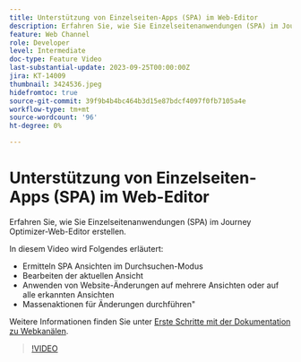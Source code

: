 ```yaml
---
title: Unterstützung von Einzelseiten-Apps (SPA) im Web-Editor
description: Erfahren Sie, wie Sie Einzelseitenanwendungen (SPA) im Journey Optimizer-Web-Editor erstellen.
feature: Web Channel
role: Developer
level: Intermediate
doc-type: Feature Video
last-substantial-update: 2023-09-25T00:00:00Z
jira: KT-14009
thumbnail: 3424536.jpeg
hidefromtoc: true
source-git-commit: 39f9b4b4bc464b3d15e87bdcf4097f0fb7105a4e
workflow-type: tm+mt
source-wordcount: '96'
ht-degree: 0%

---
```



# Unterstützung von Einzelseiten-Apps (SPA) im Web-Editor

Erfahren Sie, wie Sie Einzelseitenanwendungen (SPA) im Journey Optimizer-Web-Editor erstellen.

In diesem Video wird Folgendes erläutert:

* Ermitteln SPA Ansichten im Durchsuchen-Modus
* Bearbeiten der aktuellen Ansicht
* Anwenden von Website-Änderungen auf mehrere Ansichten oder auf alle erkannten Ansichten
* Massenaktionen für Änderungen durchführen&quot;

Weitere Informationen finden Sie unter [Erste Schritte mit der Dokumentation zu Webkanälen](https://experienceleague.adobe.com/docs/journey-optimizer/using/web/get-started-web.html).

>[!VIDEO](https://video.tv.adobe.com/v/3424536/?learn=on)

